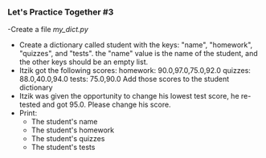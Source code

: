 ### Let's Practice Together \#3

-Create a file *my_dict.py*
- Create a dictionary called student with the keys: "name", "homework", "quizzes", and "tests".
the "name" value is the name of the student, and the other keys should be an empty list.
- Itzik got the following scores: 
  homework: 90.0,97.0,75.0,92.0
  quizzes: 88.0,40.0,94.0
  tests: 75.0,90.0
  Add those scores to the student dictionary 
- Itzik was given the opportunity to change his lowest test score, he re-tested and got 95.0. Please change his score.
- Print: 
    - The student's name
    - The student's homework
    - The student's quizzes
    - The student's tests
